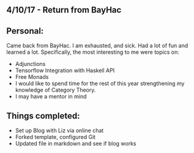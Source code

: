 ## 4/10/17 - Return from BayHac


## Personal: 

Came back from BayHac. I am exhausted, and sick. 
Had a lot of fun and learned a lot. Specifically, the most interesting to me
were topics on:

- Adjunctions
- Tensorflow Integration with Haskell API
- Free Monads
- I would like to spend time for the rest of this year strengthening my knowledge of Category Theory. 
- I may have a mentor in mind


## Things completed: 

- Set up Blog with Liz via online chat
- Forked template, configured Git
- Updated file in markdown and see if blog works


